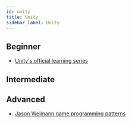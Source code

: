 ```yaml
---
id: unity
title: Unity
sidebar_label: Unity
---
```


## Beginner

- [Unity's official learning series](https://learn.unity.com/)

## Intermediate


## Advanced

- [Jason Weimann game programming patterns](https://www.youtube.com/playlist?list=PLB5_EOMkLx_VOmnIytx37lFMiajPHppmj)
